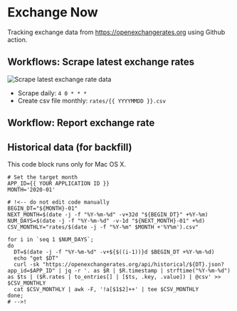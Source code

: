 # Exchange Now

Tracking exchange data from https://openexchangerates.org using Github action.

## Workflows: Scrape latest exchange rates

![Scrape latest exchange rate data](https://github.com/KwangYeol/exchange-now/workflows/Scrape%20latest%20exchange%20rate%20data/badge.svg)

* Scrape daily: `4 0 * * *`
* Create csv file monthly: `rates/{{ YYYYMMDD }}.csv`

## Workflow: Report exchange rate <WIP>


## Historical data (for backfill)

This code block runs only for Mac OS X. 

```
# Set the target month
APP_ID={{ YOUR APPLICATION ID }}
MONTH='2020-01'

# !<-- do not edit code manually 
BEGIN_DT="${MONTH}-01"
NEXT_MONTH=$(date -j -f "%Y-%m-%d" -v+32d "${BEGIN_DT}" +%Y-%m)
NUM_DAYS=$(date -j -f "%Y-%m-%d" -v-1d "${NEXT_MONTH}-01" +%d)
CSV_MONTHLY="rates/$(date -j -f "%Y-%m" $MONTH +'%Y%m').csv"

for i in `seq 1 $NUM_DAYS`;
do
  DT=$(date -j -f "%Y-%m-%d" -v+${$((i-1))}d $BEGIN_DT +%Y-%m-%d)
  echo "get $DT"
  curl -sk "https://openexchangerates.org/api/historical/${DT}.json?app_id=$APP_ID" | jq -r '. as $R | $R.timestamp | strftime("%Y-%m-%d") as $ts | ($R.rates | to_entries[] | [$ts, .key, .value]) | @csv' >> $CSV_MONTHLY
  cat $CSV_MONTHLY | awk -F, '!a[$1$2]++' | tee $CSV_MONTHLY
done;
# -->!
```
